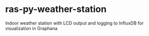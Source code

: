# ras-py-weather-station
 Indoor weather station with LCD output and logging to InfluxDB for visualization in Graphana
